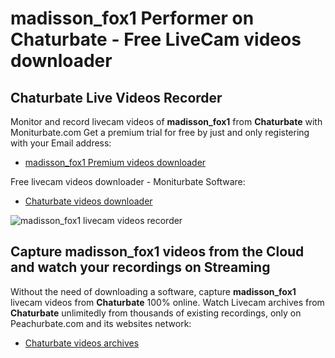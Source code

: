 # madisson_fox1 Performer on Chaturbate - Free LiveCam videos downloader

## Chaturbate Live Videos Recorder

Monitor and record livecam videos of **madisson_fox1** from **Chaturbate** with Moniturbate.com
Get a premium trial for free by just and only registering with your Email address:
* [madisson_fox1 Premium videos downloader](https://moniturbate.com/request-demo-licence-key.html)

Free livecam videos downloader - Moniturbate Software:
* [Chaturbate videos downloader](https://moniturbate.com/moniturbate-download-software.html)

![madisson_fox1 livecam videos recorder](https://peachurnet.com/templates/moniturbate-software.png)


## Capture madisson_fox1 videos from the Cloud and watch your recordings on Streaming

Without the need of downloading a software, capture **madisson_fox1** livecam videos from **Chaturbate** 100% online.
Watch Livecam archives from **Chaturbate** unlimitedly from thousands of existing recordings, only on Peachurbate.com and its websites network:
* [Chaturbate videos archives](https://peachurnet.com/)